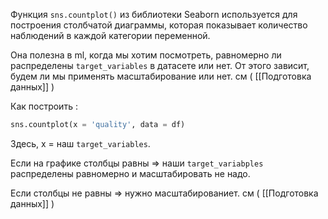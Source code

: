 Функция `sns.countplot()` из библиотеки Seaborn используется для построения столбчатой диаграммы, которая показывает количество наблюдений в каждой категории переменной.

Она полезна в ml, когда мы хотим посмотреть, равномерно ли распределены `target_variables` в датасете или нет. От этого зависит, будем ли мы применять масштабирование или нет. см ( [[Подготовка данных]] ) 

Как построить : 

```python 
sns.countplot(x = 'quality', data = df)
```

Здесь, x = наш `target_variables`. 

Если на графике столбцы равны => наши `target_variabples` распределены равномерно и масштабировать не надо. 

Если столбцы не равны => нужно масштабированиет. см ( [[Подготовка данных]] ) 
